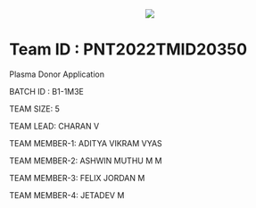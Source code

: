 <a href="https://github.com/IBM-EPBL/IBM-Project-12643-1659456299">
 <center><img src="https://res.cloudinary.com/charanquartz/image/upload/v1668626329/IBM-PlasmaDonar/plasmadonar.gif"></center>
</a>

#  Team ID : PNT2022TMID20350

Plasma Donor Application


BATCH ID : B1-1M3E

TEAM SIZE: 5

TEAM LEAD: CHARAN V

TEAM MEMBER-1: ADITYA VIKRAM VYAS

TEAM MEMBER-2: ASHWIN MUTHU M M

TEAM MEMBER-3: FELIX JORDAN M

TEAM MEMBER-4: JETADEV M
